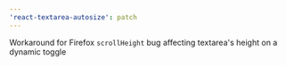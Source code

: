```yaml
---
'react-textarea-autosize': patch
---
```


Workaround for Firefox `scrollHeight` bug affecting textarea's height on a dynamic toggle
